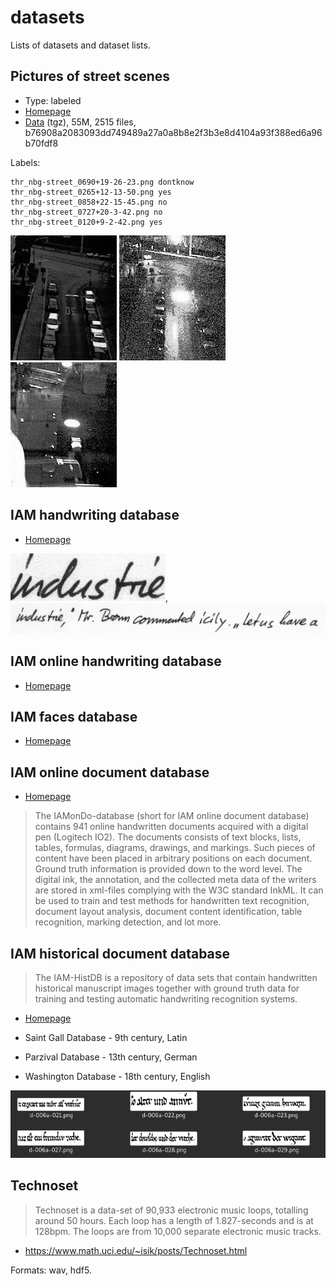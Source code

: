 # datasets

Lists of datasets and dataset lists.

## Pictures of street scenes

* Type: labeled
* [Homepage](https://www.informatik.uni-augsburg.de/de/lehrstuehle/dbis/db/alumni/mandl/downloads/)
* [Data](https://www.informatik.uni-augsburg.de/de/lehrstuehle/dbis/db/alumni/mandl/downloads/webcam_streetscene.tgz) (tgz), 55M, 2515 files, b76908a2083093dd749489a27a0a8b8e2f3b3e8d4104a93f388ed6a96b70fdf8

Labels:

```
thr_nbg-street_0690+19-26-23.png dontknow
thr_nbg-street_0265+12-13-50.png yes
thr_nbg-street_0858+22-15-45.png no
thr_nbg-street_0727+20-3-42.png no
thr_nbg-street_0120+9-2-42.png yes
```

![](examples/webcam/thr_nbg-street_0470+15-44-24.png) ![](examples/webcam/xxx_nbg-street_0579+19-4-33.png) ![](examples/webcam/zzz_nbg-street_0475+17-20-42.png)

## IAM handwriting database

* [Homepage](http://www.fki.inf.unibe.ch/databases/iam-handwriting-database)

![](examples/iam/a01-122-02-00.jpg), ![](examples/iam/a01-122-02.jpg)

## IAM online handwriting database

* [Homepage](http://www.fki.inf.unibe.ch/databases/iam-on-line-handwriting-database)

## IAM faces database

* [Homepage](http://www.fki.inf.unibe.ch/databases/iam-faces-database)

## IAM online document database

* [Homepage](http://www.fki.inf.unibe.ch/databases/iam-online-document-database)

> The IAMonDo-database (short for IAM online document database) contains 941
> online handwritten documents
acquired with a digital pen (Logitech IO2). The documents  consists of text
blocks, lists, tables, formulas, diagrams, drawings, and markings. Such pieces
of content have been placed in arbitrary positions on each document. Ground
truth information is provided down to the word level.  The digital ink, the
annotation, and the collected meta data of the writers are stored in xml-files
complying with the W3C standard InkML.  It can be used to train and test
methods for handwritten text recognition, document layout analysis, document
content identification, table recognition, marking detection, and lot more.

## IAM historical document database

> The IAM-HistDB is a repository of data sets that contain handwritten
> historical manuscript images together with ground truth data for training and
> testing automatic handwriting recognition systems.

* [Homepage](http://www.fki.inf.unibe.ch/databases/iam-historical-document-database)

* Saint Gall Database - 9th century, Latin
* Parzival Database - 13th century, German
* Washington Database - 18th century, English

![](examples/parzivaldb.png)

## Technoset

> Technoset is a data-set of 90,933 electronic music loops, totalling around 50
> hours. Each loop has a length of 1.827-seconds and is at 128bpm. The loops
> are from 10,000 separate electronic music tracks.

* https://www.math.uci.edu/~isik/posts/Technoset.html

Formats: wav, hdf5.
